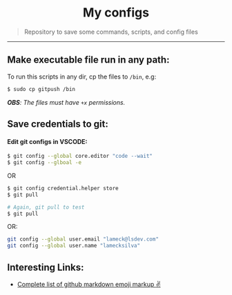 <p>
  <h1 align="center">My configs</h1>
</p>

> Repository to save some commands, scripts, and config files

---

## Make executable file run in any path:

To run this scripts in any dir, cp the files to `/bin`, e.g:

```sh
$ sudo cp gitpush /bin
```

_**OBS**: The files must have `+x` permissions._

## Save credentials to git:

#### Edit git configs in VSCODE:

```sh
$ git config --global core.editor "code --wait"
$ git config --glboal -e
```

OR

```sh
$ git config credential.helper store
$ git pull

# Again, git pull to test
$ git pull
```

OR:

```sh
git config --global user.email "lameck@lsdev.com"
git config --global user.name "lamecksilva"
```

## Interesting Links:

- [Complete list of github markdown emoji markup :v:](https://gist.github.com/rxaviers/7360908)
